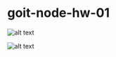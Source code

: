 # goit-node-hw-01
![alt text](example.com/logo.png)

![alt text](https://i.pinimg.com/originals/70/5b/bb/705bbb820c7332b04d619f7536645753.jpg)
